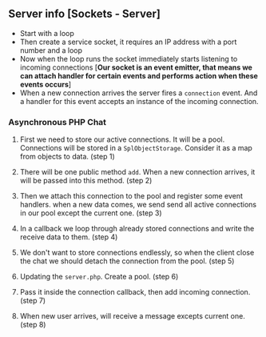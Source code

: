 ## Server info [Sockets - Server]
- Start with a loop
- Then create a service socket, it requires an IP address with a port number and a loop
- Now when the loop runs the socket immediately starts listening to incoming connections
[**Our socket is an event emitter, that means we can attach handler for certain events and 
performs action when these events occurs**]
- When a new connection arrives the server fires a ``connection`` event. And a handler for this event accepts an instance 
of the incoming connection.

### Asynchronous PHP Chat
1. First we need to store our active connections. It will be a pool. Connections will be stored in a ``SplObjectStorage``.
Consider it as a map from objects to data. (step 1)

2. There will be one public method ``add``. When a new connection arrives, it will be passed into this method. (step 2)

3.  Then we attach this connection to the pool and register some event handlers. when a new data comes, we send send all 
active connections in our pool except the current one. (step 3)

4. In a callback we loop through already stored connections and write the receive data to them. (step 4)

5. We don't want to store connections endlessly, so when the client close the chat we should detach the connection from 
the pool. (step 5)

6. Updating the ``server.php``. Create a pool. (step 6)

7. Pass it inside the connection callback, then add incoming connection. (step 7)

8. When new user arrives, will receive a message excepts current one. (step 8)



 